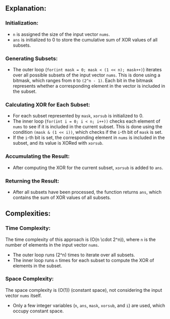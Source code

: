 ## Explanation:

### Initialization:
- `n` is assigned the size of the input vector `nums`.
- `ans` is initialized to 0 to store the cumulative sum of XOR values of all subsets.

### Generating Subsets:
- The outer loop (`for(int mask = 0; mask < (1 << n); mask++)`) iterates over all possible subsets of the input vector `nums`. This is done using a bitmask, which ranges from `0` to `(2^n - 1)`. Each bit in the bitmask represents whether a corresponding element in the vector is included in the subset.

### Calculating XOR for Each Subset:
- For each subset represented by `mask`, `xorsub` is initialized to 0.
- The inner loop (`for(int i = 0; i < n; i++))` checks each element of `nums` to see if it is included in the current subset. This is done using the condition `(mask & (1 << i))`, which checks if the `i`-th bit of `mask` is set.
- If the `i`-th bit is set, the corresponding element in `nums` is included in the subset, and its value is XORed with `xorsub`.

### Accumulating the Result:
- After computing the XOR for the current subset, `xorsub` is added to `ans`.

### Returning the Result:
- After all subsets have been processed, the function returns `ans`, which contains the sum of XOR values of all subsets.

## Complexities:

### Time Complexity:
The time complexity of this approach is \(O(n \cdot 2^n)\), where `n` is the number of elements in the input vector `nums`.
- The outer loop runs \(2^n\) times to iterate over all subsets.
- The inner loop runs `n` times for each subset to compute the XOR of elements in the subset.

### Space Complexity:
The space complexity is \(O(1)\) (constant space), not considering the input vector `nums` itself.
- Only a few integer variables (`n`, `ans`, `mask`, `xorsub`, and `i`) are used, which occupy constant space.
